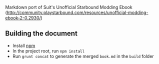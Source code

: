 Markdown port of Suit's Unofficial Starbound Modding Ebook (http://community.playstarbound.com/resources/unofficial-modding-ebook-2-0.2930/)

Building the document
------------
- Install [npm](https://www.npmjs.com/get-npm?utm_source=house&utm_medium=homepage&utm_campaign=free%20orgs&utm_term=Install%20npm)
- In the project root, run `npm install`
- Run `grunt concat` to generate the merged `book.md` in the `build` folder

